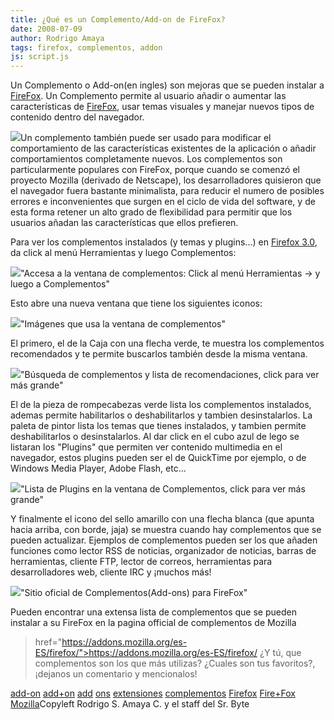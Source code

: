 ```yaml
---
title: ¿Qué es un Complemento/Add-on de FireFox?
date: 2008-07-09
author: Rodrigo Amaya
tags: firefox, complementos, addon
js: script.js
---
```


Un Complemento
      o Add-on(en ingles) son mejoras que se
      pueden instalar a [FireFox](http://srbyte.blogspot.com/2008/07/el-guiness-record-de-firefox-3.html).
      Un Complemento permite al usuario añadir o aumentar las características de [FireFox](http://srbyte.blogspot.com/2008/07/el-guiness-record-de-firefox-3.html),
      usar temas visuales y manejar nuevos tipos de contenido dentro del navegador.

[![](http://bp0.blogger.com/_ayvorITawE4/SHVGtfOgiJI/AAAAAAAAA3U/ipKDKVlsIzk/s320/firefox-logo.png)](http://bp0.blogger.com/_ayvorITawE4/SHVGtfOgiJI/AAAAAAAAA3U/ipKDKVlsIzk/s1600-h/firefox-logo.png)Un complemento
      también puede ser usado para modificar el comportamiento de las características existentes de
      la aplicación o añadir comportamientos completamente nuevos. Los complementos son
      particularmente populares con FireFox, porque cuando se comenzó el proyecto Mozilla (derivado
      de Netscape), los desarrolladores quisieron que el navegador fuera bastante minimalista, para
      reducir el numero de posibles errores e inconvenientes que surgen en el ciclo de vida del
      software, y de esta forma retener un alto grado de flexibilidad para permitir que los usuarios
      añadan las características que ellos prefieren.

Para ver los
      complementos instalados (y temas y plugins...) en [Firefox 3.0](http://srbyte.blogspot.com/2008/07/el-guiness-record-de-firefox-3.html), da click al menú Herramientas y luego Complementos:

[![](http://bp3.blogger.com/_ayvorITawE4/SHVB9POgiHI/AAAAAAAAA3E/zNYo65Ek8Sw/s400/menu-tools-addons.jpg)](http://bp3.blogger.com/_ayvorITawE4/SHVB9POgiHI/AAAAAAAAA3E/zNYo65Ek8Sw/s1600-h/menu-tools-addons.jpg)"Accesa a la ventana de
      complementos: Click al menú Herramientas -> y luego a
      Complementos"

Esto abre una nueva
      ventana que tiene los siguientes iconos:

[![](http://bp2.blogger.com/_ayvorITawE4/SHVCz_OgiII/AAAAAAAAA3M/iMcGgqfNMOM/s400/addonnavicons.jpg)](http://bp2.blogger.com/_ayvorITawE4/SHVCz_OgiII/AAAAAAAAA3M/iMcGgqfNMOM/s1600-h/addonnavicons.jpg)"Imágenes que usa la ventana de
      complementos"

El primero, el de la Caja con una flecha verde, te muestra los
      complementos recomendados y te permite buscarlos también desde la misma ventana.

[![](http://bp3.blogger.com/_ayvorITawE4/SHVBzPOgiGI/AAAAAAAAA28/DmSli_5TugI/s400/addonsearch.jpg)](http://bp3.blogger.com/_ayvorITawE4/SHVBzPOgiGI/AAAAAAAAA28/DmSli_5TugI/s1600-h/addonsearch.jpg)"Búsqueda de complementos y
      lista de recomendaciones, click para ver más grande"

El de la pieza de rompecabezas verde lista los complementos
      instalados, ademas permite habilitarlos o deshabilitarlos y tambien desinstalarlos. La
      paleta de pintor lista los temas que
      tienes instalados, y tambien permite deshabilitarlos o desinstalarlos. Al dar click en el
      cubo azul de lego se listaran los
      "Plugins" que permiten ver contenido multimedia en el navegador, estos plugins pueden ser el
      de QuickTime por ejemplo, o de Windows Media Player, Adobe Flash, etc...

[![](http://bp3.blogger.com/_ayvorITawE4/SHVBwPOgiFI/AAAAAAAAA20/nZIuDk_vHRg/s400/addonplugins.jpg)](http://bp3.blogger.com/_ayvorITawE4/SHVBwPOgiFI/AAAAAAAAA20/nZIuDk_vHRg/s1600-h/addonplugins.jpg)"Lista de Plugins en la
      ventana de Complementos, click para ver más grande"

Y finalmente el icono del sello amarillo con una flecha blanca (que apunta hacia arriba, con
      borde, jaja) se muestra cuando hay complementos que se pueden actualizar.
Ejemplos
      de complementos pueden ser los que añaden funciones como lector RSS de noticias, organizador
      de noticias, barras de herramientas, cliente FTP, lector de correos, herramientas para
      desarrolladores web, cliente IRC y ¡muchos más!

[![](http://bp0.blogger.com/_ayvorITawE4/SHVBtfOgiEI/AAAAAAAAA2s/g2Iyl16ZTqQ/s400/addonpage.jpg)](http://bp0.blogger.com/_ayvorITawE4/SHVBtfOgiEI/AAAAAAAAA2s/g2Iyl16ZTqQ/s1600-h/addonpage.jpg)"Sitio oficial de
      Complementos(Add-ons) para FireFox"

Pueden encontrar una extensa lista de complementos que se pueden instalar a
      su FireFox en la pagina official de complementos de Mozilla

>  href="https://addons.mozilla.org/es-ES/firefox/">https://addons.mozilla.org/es-ES/firefox/
¿Y
      tú, que complementos son los que más utilizas? ¿Cuales son tus favoritos?, ¡dejanos un
      comentario y mencionalos!

[add-on](http://www.blogalaxia.com/tags/add-on) [add+on](http://www.blogalaxia.com/tags/add+on) [add](http://www.blogalaxia.com/tags/add) [ons](http://www.blogalaxia.com/tags/ons) [extensiones](http://www.blogalaxia.com/tags/extensiones) [complementos](http://www.blogalaxia.com/tags/complementos) [Firefox](http://www.blogalaxia.com/tags/firefox) [Fire+Fox](http://www.blogalaxia.com/tags/fire+fox) [Mozilla](http://www.blogalaxia.com/tags/mozilla)Copyleft Rodrigo S. Amaya C. y el staff del Sr.
      Byte